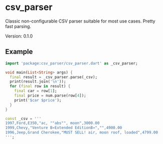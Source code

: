 # csv_parser

Classic non-configurable CSV parser suitable for most use cases. Pretty fast parsing.

Version: 0.1.0

## Example

```dart
import 'package:csv_parser/csv_parser.dart' as _csv_parser;

void main(List<String> args) {
  final result = _csv_parser.parse(_csv);
  print(result.join('\n'));
  for (final row in result) {
    final car = row[1];
    final price = num.parse(row[4]);
    print('$car $price');
  }
}

const _csv = '''
1997,Ford,E350,"ac, ""abs"", moon",3000.00
1999,Chevy,"Venture В«Extended EditionВ»","",4900.00
1996,Jeep,Grand Cherokee,"MUST SELL! air, moon roof, loaded",4799.00
''';

```
